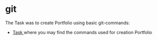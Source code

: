 # git
The Task was to create Portfolio using basic git-commands:
 <ul>
<li>  <a href="https://github.com/ddubouskaya/git/blob/main/git.txt"> Task </a> where you may find the commands used for creation Portfolio </li>
 </ul>
